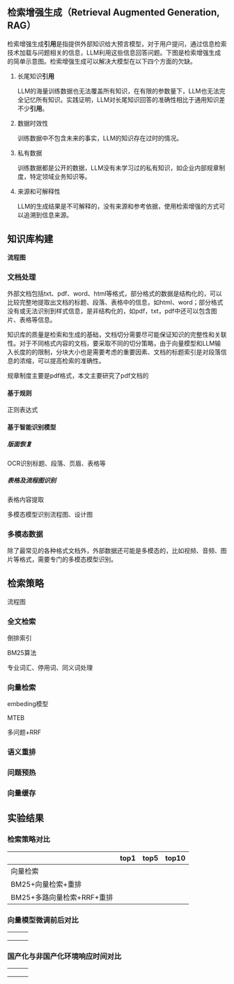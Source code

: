 ## 检索增强生成（Retrieval Augmented Generation, RAG）

检索增强生成**引用**是指提供外部知识给大预言模型，对于用户提问，通过信息检索技术加载与问题相关的信息，LLM利用这些信息回答问题。下图是检索增强生成的简单示意图。检索增强生成可以解决大模型在以下四个方面的欠缺。

1. 长尾知识**引用**

   LLM的海量训练数据也无法覆盖所有知识，在有限的参数量下，LLM也无法完全记忆所有知识。实践证明，LLM对长尾知识回答的准确性相比于通用知识差不少**引用**。

2. 数据时效性

   训练数据中不包含未来的事实，LLM的知识存在过时的情况。

3. 私有数据

   训练数据都是公开的数据，LLM没有未学习过的私有知识，如企业内部规章制度，特定领域业务知识等。

4. 来源和可解释性

   LLM的生成结果是不可解释的，没有来源和参考依据，使用检索增强的方式可以追溯到信息来源。

## 知识库构建

**流程图**

### 文档处理

外部文档包括txt、pdf、word、html等格式，部分格式的数据是结构化的，可以比较完整地提取出文档的标题、段落、表格中的信息，如html、word；部分格式没有或无法识别到样式信息，是非结构化的，如pdf，txt，pdf中还可以包含图片、表格等信息。

知识库的质量是检索和生成的基础，文档切分需要尽可能保证知识的完整性和关联性。对于不同格式内容的文档，要采取不同的切分策略，由于向量模型和LLM输入长度的的限制，分块大小也是需要考虑的重要因素、文档的标题索引是对段落信息的浓缩，可以提高检索的准确性。

规章制度主要是pdf格式，本文主要研究了pdf文档的

#### 基于规则

正则表达式

#### 基于智能识别模型

##### 版面恢复

OCR识别标题、段落、页眉、表格等

##### 表格及流程图识别

表格内容提取

多模态模型识别流程图、设计图

### 多模态数据

除了最常见的各种格式文档外，外部数据还可能是多模态的，比如视频、音频、图片等格式，需要专门的多模态模型识别。

## 检索策略

流程图

### 全文检索

倒排索引

BM25算法

专业词汇、停用词、同义词处理

### 向量检索

embeding模型

MTEB

多问题+RRF

### 语义重排

### 问题预热

### 向量缓存

## 实验结果

### 检索策略对比

|                            | top1 | top5 | top10 |
| -------------------------- | ---- | ---- | ----- |
| 向量检索                   |      |      |       |
| BM25+向量检索+重排         |      |      |       |
| BM25+多路向量检索+RRF+重排 |      |      |       |

### 向量模型微调前后对比

|      |      |      |
| ---- | ---- | ---- |
|      |      |      |
|      |      |      |
|      |      |      |

### 国产化与非国产化环境响应时间对比

|      |      |      |
| ---- | ---- | ---- |
|      |      |      |
|      |      |      |
|      |      |      |


